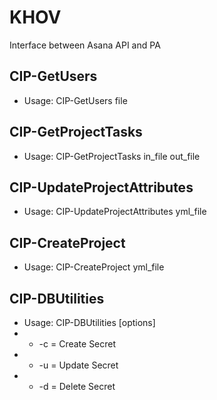 # KHOV

Interface between Asana API and PA

## CIP-GetUsers
- Usage: CIP-GetUsers file

## CIP-GetProjectTasks
- Usage: CIP-GetProjectTasks in_file out_file

## CIP-UpdateProjectAttributes
- Usage: CIP-UpdateProjectAttributes yml_file

## CIP-CreateProject
- Usage: CIP-CreateProject yml_file

## CIP-DBUtilities
- Usage: CIP-DBUtilities [options]
- - -c = Create Secret
- - -u = Update Secret
- - -d = Delete Secret
